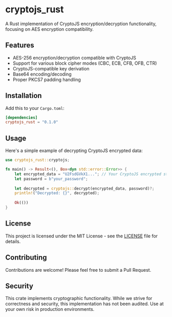 # cryptojs_rust

A Rust implementation of CryptoJS encryption/decryption functionality, focusing on AES encryption compatibility.

## Features

- AES-256 encryption/decryption compatible with CryptoJS
- Support for various block cipher modes (CBC, ECB, CFB, OFB, CTR)
- CryptoJS-compatible key derivation
- Base64 encoding/decoding
- Proper PKCS7 padding handling

## Installation

Add this to your `Cargo.toml`:

```toml
[dependencies]
cryptojs_rust = "0.1.0"
```

## Usage

Here's a simple example of decrypting CryptoJS encrypted data:

```rust
use cryptojs_rust::cryptojs;

fn main() -> Result<(), Box<dyn std::error::Error>> {
    let encrypted_data = "U2FsdGVkX1..."; // Your CryptoJS encrypted string
    let password = b"your_password";
    
    let decrypted = cryptojs::decrypt(encrypted_data, password)?;
    println!("Decrypted: {}", decrypted);
    
    Ok(())
}
```

## License

This project is licensed under the MIT License - see the [LICENSE](LICENSE) file for details.

## Contributing

Contributions are welcome! Please feel free to submit a Pull Request.

## Security

This crate implements cryptographic functionality. While we strive for correctness and security, this implementation has not been audited. Use at your own risk in production environments. 